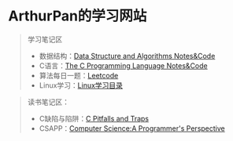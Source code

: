# ArthurPan的学习网站

> 学习笔记区
> + 数据结构：[Data Structure and Algorithms Notes&Code](https://alive-castanet-707.notion.site/2e51df464038416c93f58da6e61a30a5)
> + C语言：[The C Programming Language Notes&Code](https://alive-castanet-707.notion.site/C-23243005d1484f5bb86e5c2122aac36c)
> + 算法每日一题：[Leetcode](https://alive-castanet-707.notion.site/a2cd19f66d3a4abfa7e33426c2071260)
> + Linux学习：[Linux学习目录](https://alive-castanet-707.notion.site/Linux-6349ca72a55e4b539123d11983d1f5c1)

> 读书笔记区：
>  + C缺陷与陷阱：[C Pitfalls and Traps](https://alive-castanet-707.notion.site/C-6b8f4dc45db144578db9bccc7db4f142)
>  + CSAPP：[Computer Science:A Programmer's Perspective](https://alive-castanet-707.notion.site/CSAPP-7b1347b8e4794acb956f3c9090edee56)
